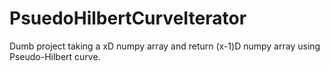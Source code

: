 # PsuedoHilbertCurveIterator
Dumb project taking a xD numpy array and return (x-1)D numpy array using Pseudo-Hilbert curve.
